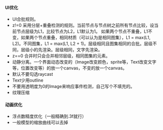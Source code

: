 #### UI优化
 - UI合批规则。
  - z!=0 采用分层+重叠检测的规则。当前节点与节点树之前所有节点比较，设当前节点层级为L1，比较节点为L2，L1默认为1。 如果两个节点不重叠，L1不变，如果两个节点重叠，相同材质（可以认为是相同图集），L1 = max(L1, L2)。不同图集，L1 = max(L1, L2 + 1)。层级相同且图集相同的合批。层级不同，层级小的先渲染。层级相同，文字先渲染。
  - z==0 合并时只会合并相邻层级，相同图集的元素。
 - 动静分离。一个界面动态改变的（Image改变颜色，sprite等，Text改变文字等，位置改变等）的放一个canvas，不变的放一个canvas。
 - 默认不要勾选raycast
 - Text少用outline
 - 不要用透明度为0的Image来响应事件检测，自己写个不填充的。
 - 纹理压缩

####  动画优化
 - 浮点数精度优化（一般精确到.3f就行）
 - 一般模型的缩放曲线可以去掉
